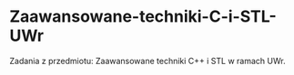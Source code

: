# Zaawansowane-techniki-C-i-STL-UWr
Zadania z przedmiotu: Zaawansowane techniki C++ i STL w ramach UWr.
